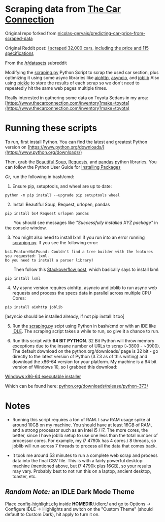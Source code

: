 Scraping data from [The Car Connection](https://www.thecarconnection.com)
================================================================================

Original repo forked from [nicolas-gervais/predicting-car-price-from-scraped-data](https://github.com/nicolas-gervais/predicting-car-price-from-scraped-data)

Original Reddit post:
[I scraped 32,000 cars, including the price and 115 specifications](https://www.reddit.com/r/datasets/comments/b6rcwv/i_scraped_32000_cars_including_the_price_and_115/)

From the 
[/r/datasets](https://www.reddit.com/r/datasets/) subreddit

Modifying the [scraping.py](./scraping.py) Python Script to scrap the used 
car section, plus optimizing it using some async libraries like 
[aiohttp](https://aiohttp.readthedocs.io/en/stable/), 
[asyncio](https://docs.python.org/3/library/asyncio.html), and
[joblib](https://joblib.readthedocs.io/en/latest/index.html)
Also using [pickle](https://docs.python.org/3/library/pickle.html) 
to store the results of each scrap so we don't need to repeatedly
hit the same web pages multiple times.

Really interested in gathering some data on Toyota Sedans in my area:
[https://www.thecarconnection.com/inventory?make=toyota](https://www.thecarconnection.com/inventory?make=toyota)

# Running these scripts
To run, first install Python. You can find the latest and greatest Python version on [https://www.python.org/downloads/](https://www.python.org/downloads/)

Then, grab the [Beautiful Soup](https://www.crummy.com/software/BeautifulSoup/bs4/doc/), 
[Requests](http://docs.python-requests.org/en/master/), 
and [pandas](https://pandas.pydata.org/)
python libraries. You can follow the Python User Guide
for [Installing Packages](https://packaging.python.org/tutorials/installing-packages/)

*Or*, run the following in bash/cmd:

1. Ensure pip, setuptools, and wheel are up to date:

```console
python -m pip install --upgrade pip setuptools wheel
```

2. Install Beautiful Soup, Request, urlopen, pandas

```console
pip install bs4 Request urlopen pandas
```

&nbsp;&nbsp;&nbsp;&nbsp;&nbsp;&nbsp; You should see messages like *"Successfully installed XYZ package"* in the console
window.

3. You might also need to install lxml if you run into an error running 
[scraping.py](./scraping.py). If you see the following error:

```
bs4.FeatureNotFound: Couldn't find a tree builder with the features you requested: lxml. 
Do you need to install a parser library?
```

&nbsp;&nbsp;&nbsp;&nbsp;&nbsp;&nbsp; Then follow this [Stackoverflow post](https://stackoverflow.com/a/26856894), 
which basically says to install lxml:

```console
pip install lxml
```

4. My async version requires aiohttp, asyncio and joblib to run async web requests
and process the specs data in parallel across multiple CPU Cores:

```console
pip install aiohttp joblib
```

[asyncio should be installed already, if not pip install it too]

5. Run the [scraping.py](./scraping.py) scipt using Python in bash/cmd or with
an IDE like [IDLE](https://docs.python.org/3/library/idle.html). The scraping
script takes a while to run, so give it a chance to run.

6. Run this script with **64 BIT PYTHON**. 32 Bit Python will throw memory exceptions
due to the insane number of URLs to scrap (~3800 - ~3900). The default download
on the python.org/downloads/ page is 32 bit - go directly to the latest version
of Python (3.7.3 as of this writing) and download the x86-64 version for your
platform. My machine is a 64 bit version of Windows 10, so I grabbed this download:

[Windows x86-64 executable installer](https://www.python.org/ftp/python/3.7.3/python-3.7.3-amd64.exe)

Which can be found here:
[python.org/downloads/release/python-373/](https://www.python.org/downloads/release/python-373/)

# Notes

* Running this script requires a ton of RAM. I saw RAM usage spike at around 10GB
on my machine. You should have at least 16GB of RAM, and a strong processor such
as an Intel i5 / i7. The more cores, the better, since I have joblib setup to use
one less than the total number of processor cores. For example, my i7 4790k has 
4 cores / 8 threads, so joblib will run across 7 threads to process all the data that comes back.

* It took me around 53 minutes to run a complete web scrap and process data into
the final CSV file. This is with a fairly powerful desktop machine (mentioned above,
but i7 4790k plus 16GB), so your results may vary. Probably best to not run this
on a laptop, ancient desktop, toaster, etc.

## *Random Note:* an IDLE Dark Mode Theme
Place [config-highlight.cfg](./config-highlight.cfg) inside **HOMEDIR**/.idlerc/ and go to 
Options → Configure IDLE → Highlights and switch on the "Custom Theme" 
(should default to Custom Dark), hit apply to turn it on.